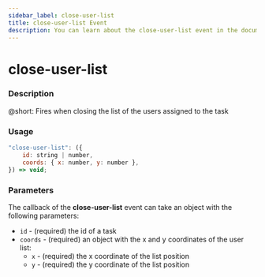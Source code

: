 ```yaml
---
sidebar_label: close-user-list
title: close-user-list Event
description: You can learn about the close-user-list event in the documentation of the DHTMLX JavaScript To Do List library. Browse developer guides and API reference, try out code examples and live demos, and download a free 30-day evaluation version of DHTMLX To Do List.
---
```


# close-user-list

### Description

@short: Fires when closing the list of the users assigned to the task

### Usage

~~~js
"close-user-list": ({
    id: string | number,
    coords: { x: number, y: number },
}) => void;
~~~

### Parameters

The callback of the **close-user-list** event can take an object with the following parameters:

- `id` - (required) the id of a task
- `coords` - (required) an object with the x and y coordinates of the user list:
    - `x` - (required) the x coordinate of the list position
    - `y` - (required) the y coordinate of the list position 